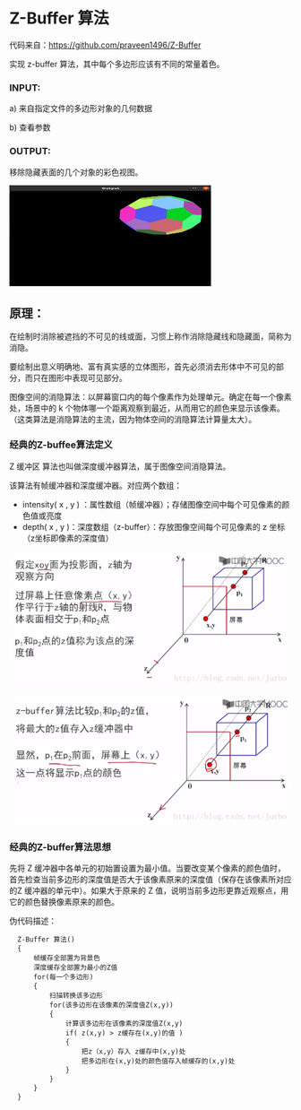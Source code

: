 # Z-Buffer 算法

代码来自：https://github.com/praveen1496/Z-Buffer

实现 z-buffer 算法，其中每个多边形应该有不同的常量着色。

### INPUT: 
a) 来自指定文件的多边形对象的几何数据 

b) 查看参数


### OUTPUT:
移除隐藏表面的几个对象的彩色视图。

<img src="result.png" alt="zbuffer" width="360" height="180">

## 原理：
在绘制时消除被遮挡的不可见的线或面，习惯上称作消除隐藏线和隐藏面，简称为消隐。

要绘制出意义明确地、富有真实感的立体图形，首先必须消去形体中不可见的部分，而只在图形中表现可见部分。

图像空间的消隐算法：以屏幕窗口内的每个像素作为处理单元。确定在每一个像素处，场景中的 k 个物体哪一个距离观察到最近，从而用它的颜色来显示该像素。（这类算法是消隐算法的主流，因为物体空间的消隐算法计算量太大）。

### 经典的Z-buffee算法定义

Z 缓冲区 算法也叫做深度缓冲器算法，属于图像空间消隐算法。

该算法有帧缓冲器和深度缓冲器。对应两个数组：

- intensity( x , y ) ：属性数组（帧缓冲器）；存储图像空间中每个可见像素的颜色值或亮度
- depth( x , y )：深度数组（z-buffer）：存放图像空间每个可见像素的 z 坐标（z坐标即像素的深度值）

![zbuffer](z1.png)

![zbuffer](z2.png)

### 经典的Z-buffer算法思想

先将 Z 缓冲器中各单元的初始置设置为最小值。当要改变某个像素的颜色值时，首先检查当前多边形的深度值是否大于该像素原来的深度值（保存在该像素所对应的Z 缓冲器的单元中）。如果大于原来的 Z 值，说明当前多边形更靠近观察点，用它的颜色替换像素原来的颜色。

伪代码描述：
```
  Z-Buffer 算法()
  {
      帧缓存全部置为背景色
      深度缓存全部置为最小的Z值
      for(每一个多边形)
      {
          扫描转换该多边形
          for(该多边形在该像素的深度值Z(x,y))
          {
              计算该多边形在该像素的深度值Z(x,y)
              if( z(x,y) > z缓存在(x,y)的值 )
              {
                  把z（x,y）存入 z缓存中(x,y)处
                  把多边形在(x,y)处的颜色值存入帧缓存的(x,y)处
              }
          }
      }
  }

```
